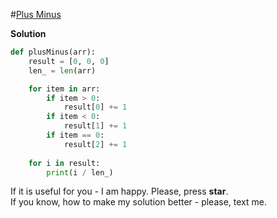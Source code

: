 #[Plus Minus](https://www.hackerrank.com/challenges/plus-minus/problem)

**Solution**
<br>
```python
def plusMinus(arr):
    result = [0, 0, 0]
    len_ = len(arr)

    for item in arr:
        if item > 0:
            result[0] += 1
        if item < 0:
            result[1] += 1
        if item == 0:
            result[2] += 1
            
    for i in result:
        print(i / len_)
```

If it is useful for you - I am happy. Please, press **star**.
<br>
If you know, how to make my solution better - please, text me.
